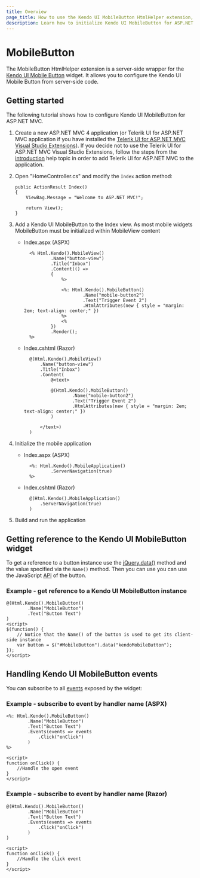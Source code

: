 ```yaml
---
title: Overview
page_title: How to use the Kendo UI MobileButton HtmlHelper extension, server-side ASP.NET MVC wrapper for Kendo UI Mobile Button widget
description: Learn how to initialize Kendo UI MobileButton for ASP.NET MVC, handle Kendo UI MobileButton Events, access an existing button with MobileButton HtmlHelper extension documentation.
---
```


# MobileButton

The MobileButton HtmlHelper extension is a server-side wrapper for the [Kendo UI Mobile Button](/api/mobile/button) widget. It allows you to configure the Kendo UI Mobile Button
from server-side code.

## Getting started

The following tutorial shows how to configure Kendo UI MobileButton for ASP.NET MVC.

1.  Create a new ASP.NET MVC 4 application (or Telerik UI for ASP.NET MVC application if you have installed the [Telerik UI for ASP.NET MVC Visual Studio Extensions](/using-kendo-with/aspnet-mvc/introduction#kendo-ui-for-asp.net-mvc-visual-studio-extensions)).
If you decide not to use the Telerik UI for ASP.NET MVC Visual Studio Extensions, follow the steps from the [introduction](/using-kendo-with/aspnet-mvc/introduction) help topic in order
to add Telerik UI for ASP.NET MVC to the application.
1.  Open "HomeController.cs" and modify the `Index` action method:

        public ActionResult Index()
        {
            ViewBag.Message = "Welcome to ASP.NET MVC!";

            return View();
        }
1. Add a Kendo UI MobileButton to the Index view. As most mobile widgets MobileButton must be initialized within MobileView content
    - Index.aspx (ASPX)

            <% Html.Kendo().MobileView()
                    .Name("button-view")
                    .Title("Inbox")
                    .Content(() =>
                    {
                        %>

                        <%: Html.Kendo().MobileButton()
                                .Name("mobile-button2")
                                .Text("Trigger Event 2")
                                .HtmlAttributes(new { style = "margin: 2em; text-align: center;" })
                        %>
                        <%
                    })
                    .Render();
            %>

    - Index.cshtml (Razor)

            @(Html.Kendo().MobileView()
                .Name("button-view")
                .Title("Inbox")
                .Content(
                    @<text>

                    @(Html.Kendo().MobileButton()
                            .Name("mobile-button2")
                            .Text("Trigger Event 2")
                            .HtmlAttributes(new { style = "margin: 2em; text-align: center;" })
                    )

                </text>)
            )

1. Initialize the mobile application
    - Index.aspx (ASPX)

            <%: Html.Kendo().MobileApplication()
                    .ServerNavigation(true)
            %>

    - Index.cshtml (Razor)

            @(Html.Kendo().MobileApplication()
                .ServerNavigation(true)
            )

1. Build and run the application

## Getting reference to the Kendo UI MobileButton widget

To get a reference to a button instance use the [jQuery.data()](http://api.jquery.com/jQuery.data/) method and the value specified via the `Name()` method.
Then you can use you can use the JavaScript [API](/api/mobile/button#methods) of the button.

### Example - get reference to a Kendo UI MobileButton instance

    @(Html.Kendo().MobileButton()
            .Name("MobileButton")
            .Text("Button Text")
    )
    <script>
    $(function() {
        // Notice that the Name() of the button is used to get its client-side instance
        var button = $("#MobileButton").data("kendoMobileButton");
    });
    </script>


## Handling Kendo UI MobileButton events

You can subscribe to all [events](/api/mobile/button#events) exposed by the widget:

### Example - subscribe to event by handler name (ASPX)

    <%: Html.Kendo().MobileButton()
            .Name("MobileButton")
            .Text("Button Text")
            .Events(events => events
                .Click("onClick")
            )
    %>

    <script>
    function onClick() {
        //Handle the open event
    }
    </script>


### Example - subscribe to event by handler name (Razor)

    @(Html.Kendo().MobileButton()
            .Name("MobileButton")
            .Text("Button Text")
            .Events(events => events
                .Click("onClick")
            )
    )

    <script>
    function onClick() {
        //Handle the click event
    }
    </script>
